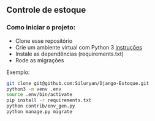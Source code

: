 ## Controle de estoque

### Como iniciar o projeto:

- Clone esse repositório
- Crie um ambiente virtual com Python 3 [instruções](https://cloud.google.com/python/docs/setup?hl=pt-br#linux)
- Instale as dependências (requirements.txt)
- Rode as migrações

Exemplo:
```sh
git clone git@github.com:Siluryan/Django-Estoque.git
python3 -m venv .env
source .env/bin/activate
pip install -r requirements.txt
python contrib/env_gen.py
python manage.py migrate
```